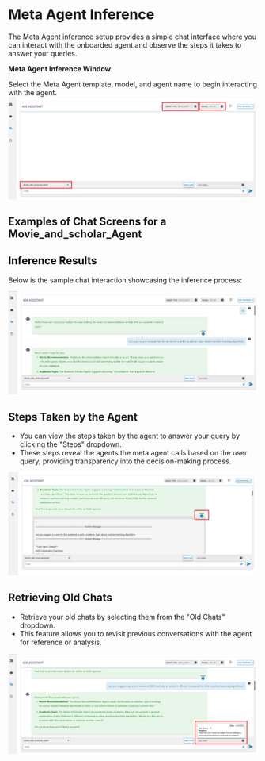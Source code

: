 # Meta Agent Inference

The Meta Agent inference setup provides a simple chat interface where you can interact with the onboarded agent and observe the steps it takes to answer your queries.

**Meta Agent Inference Window**: 

Select the Meta Agent template, model, and agent name to begin interacting with the agent.  
![Meta Chat Interface](../images/meta_chat.png) 

## Examples of Chat Screens for a Movie_and_scholar_Agent
<h2 style="color:black;">Inference Results</h2>

Below is the sample chat interaction showcasing the inference process:

![meta agent inference](../images/meta_inference.png)  
 

## Steps Taken by the Agent
- You can view the steps taken by the agent to answer your query by clicking the "Steps" dropdown.  
- These steps reveal the agents the meta agent calls based on the user query, providing transparency into the decision-making process.

![Chat Result 4](../images/meta_steps.png)

## Retrieving Old Chats
- Retrieve your old chats by selecting them from the "Old Chats" dropdown.
- This feature allows you to revisit previous conversations with the agent for reference or analysis.

![Chat Result 5](../images/meta_old_chat.png)